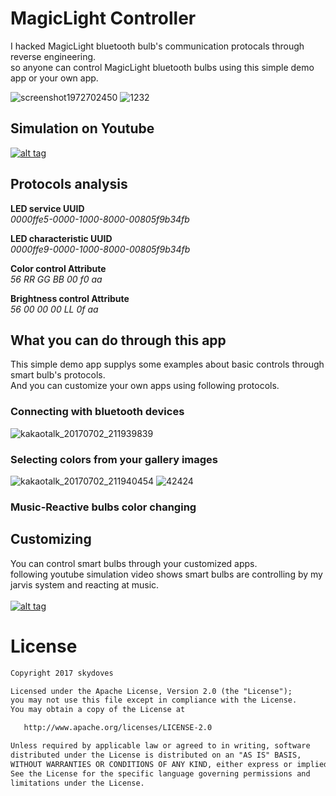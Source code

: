 # MagicLight Controller
I hacked MagicLight bluetooth bulb's communication protocals through reverse engineering.<br>
so anyone can control MagicLight bluetooth bulbs using this simple demo app or your own app.

![screenshot1972702450](https://user-images.githubusercontent.com/24237865/27760414-a01409b0-5e81-11e7-9685-64a41c6629cb.png) 
![1232](https://user-images.githubusercontent.com/24237865/31088300-1bbdd486-a7db-11e7-8b85-cae1802a5196.jpg)

## Simulation on Youtube
<a href="https://youtu.be/1pZjqVqJMqI" target="_blank">![alt tag](https://user-images.githubusercontent.com/24237865/27760540-1aaedb16-5e85-11e7-99e9-9584c8907b91.png)</a>

## Protocols analysis
**LED service UUID**<br>
_0000ffe5-0000-1000-8000-00805f9b34fb_

**LED characteristic UUID**<br>
_0000ffe9-0000-1000-8000-00805f9b34fb_

**Color control Attribute**<br>
_56 RR GG BB 00 f0 aa_

**Brightness control Attribute**<br>
_56 00 00 00 LL 0f aa_


## What you can do through this app
This simple demo app supplys some examples about basic controls through smart bulb's protocols.</br>
And you can customize your own apps using following protocols.

### Connecting with bluetooth devices
![kakaotalk_20170702_211939839](https://user-images.githubusercontent.com/24237865/27769791-e15cb476-5f6c-11e7-8dca-9b53650b7efa.jpg)

### Selecting colors from your gallery images
![kakaotalk_20170702_211940454](https://user-images.githubusercontent.com/24237865/27769790-e14c392a-5f6c-11e7-8bfb-255abec87220.jpg)
![42424](https://user-images.githubusercontent.com/24237865/31088417-8ceee76c-a7db-11e7-9efc-e422e002ec92.jpg)

### Music-Reactive bulbs color changing

## Customizing
You can control smart bulbs through your customized apps. <br>
following youtube simulation video shows smart bulbs are controlling by my jarvis system and reacting at music. <br><br>
<a href="https://youtu.be/GurM3x1nq6Q" target="_blank">![alt tag](https://user-images.githubusercontent.com/24237865/27769974-8f777c9a-5f71-11e7-8ecd-de6dd54aec37.png)</a>

# License
```xml
Copyright 2017 skydoves

Licensed under the Apache License, Version 2.0 (the "License");
you may not use this file except in compliance with the License.
You may obtain a copy of the License at

   http://www.apache.org/licenses/LICENSE-2.0

Unless required by applicable law or agreed to in writing, software
distributed under the License is distributed on an "AS IS" BASIS,
WITHOUT WARRANTIES OR CONDITIONS OF ANY KIND, either express or implied.
See the License for the specific language governing permissions and
limitations under the License.
```
